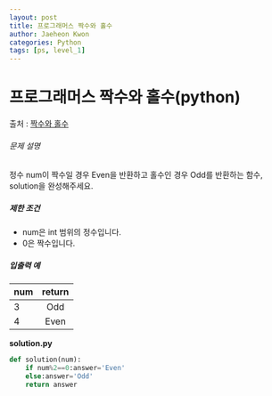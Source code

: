 ```yaml
---
layout: post
title: 프로그래머스 짝수와 홀수
author: Jaeheon Kwon
categories: Python
tags: [ps, level_1]
---
```




# 프로그래머스 짝수와 홀수(python)

출처 : [짝수와 홀수]( https://programmers.co.kr/learn/courses/30/lessons/12937 )

###### 문제 설명

정수 num이 짝수일 경우 Even을 반환하고 홀수인 경우 Odd를 반환하는 함수, solution을 완성해주세요.

##### 제한 조건

- num은 int 범위의 정수입니다.
- 0은 짝수입니다.

##### 입출력 예

| num  | return |
| ---- | :----: |
| 3    |  Odd   |
| 4    |  Even  |

**solution.py**

```python
def solution(num):
    if num%2==0:answer='Even'
    else:answer='Odd'
    return answer
```

